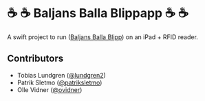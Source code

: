 # :coffee: :coffee: Baljans Balla Blippapp :coffee: :coffee:

A swift project to run ([Baljans Balla Blipp](https://github.com/Baljan/baljans-balla-blipp)) on an iPad + RFID reader.

## Contributors
* Tobias Lundgren ([@lundgren2](https://github.com/lundgren2))
* Patrik Sletmo ([@patriksletmo](https://github.com/patriksletmo))
* Olle Vidner ([@ovidner](https://github.com/ovidner))
